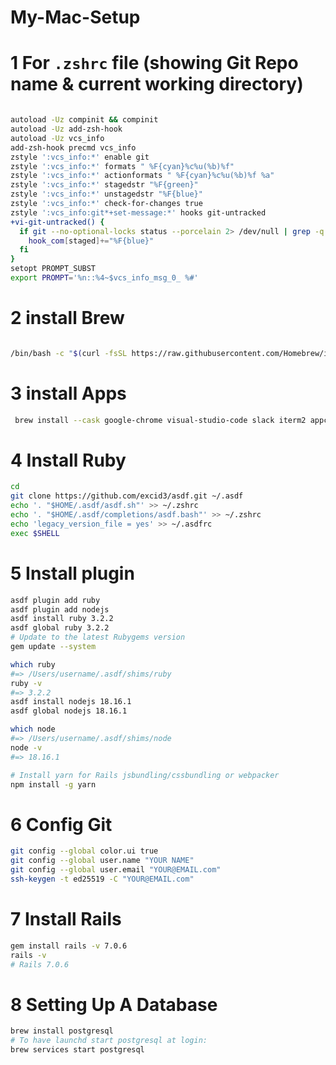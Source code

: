# My-Mac-Setup

# 1 For `.zshrc` file (showing Git Repo name & current working directory)

```bash

autoload -Uz compinit && compinit
autoload -Uz add-zsh-hook
autoload -Uz vcs_info
add-zsh-hook precmd vcs_info
zstyle ':vcs_info:*' enable git
zstyle ':vcs_info:*' formats " %F{cyan}%c%u(%b)%f"
zstyle ':vcs_info:*' actionformats " %F{cyan}%c%u(%b)%f %a"
zstyle ':vcs_info:*' stagedstr "%F{green}"
zstyle ':vcs_info:*' unstagedstr "%F{blue}"
zstyle ':vcs_info:*' check-for-changes true
zstyle ':vcs_info:git*+set-message:*' hooks git-untracked
+vi-git-untracked() {
  if git --no-optional-locks status --porcelain 2> /dev/null | grep -q "^??"; then
    hook_com[staged]+="%F{blue}"
  fi
}
setopt PROMPT_SUBST
export PROMPT='%n::%4~$vcs_info_msg_0_ %#'
```

# 2 install Brew

```bash

/bin/bash -c "$(curl -fsSL https://raw.githubusercontent.com/Homebrew/install/HEAD/install.sh)"

```

# 3 install Apps

```bash
 brew install --cask google-chrome visual-studio-code slack iterm2 appcleaner sublime-text docker asdf
```

# 4 Install Ruby

```bash
cd
git clone https://github.com/excid3/asdf.git ~/.asdf
echo '. "$HOME/.asdf/asdf.sh"' >> ~/.zshrc
echo '. "$HOME/.asdf/completions/asdf.bash"' >> ~/.zshrc
echo 'legacy_version_file = yes' >> ~/.asdfrc
exec $SHELL
```

# 5 Install plugin
```bash
asdf plugin add ruby
asdf plugin add nodejs
asdf install ruby 3.2.2
asdf global ruby 3.2.2
# Update to the latest Rubygems version
gem update --system

which ruby
#=> /Users/username/.asdf/shims/ruby
ruby -v
#=> 3.2.2
asdf install nodejs 18.16.1
asdf global nodejs 18.16.1

which node
#=> /Users/username/.asdf/shims/node
node -v
#=> 18.16.1

# Install yarn for Rails jsbundling/cssbundling or webpacker
npm install -g yarn
```


# 6 Config Git

```bash
git config --global color.ui true
git config --global user.name "YOUR NAME"
git config --global user.email "YOUR@EMAIL.com"
ssh-keygen -t ed25519 -C "YOUR@EMAIL.com"
```

# 7 Install Rails

```bash
gem install rails -v 7.0.6
rails -v
# Rails 7.0.6
```


# 8 Setting Up A Database

```bash
brew install postgresql
# To have launchd start postgresql at login:
brew services start postgresql

```
